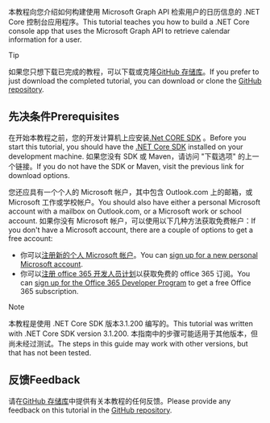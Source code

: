 <!-- markdownlint-disable MD002 MD041 -->

<span data-ttu-id="23434-101">本教程向您介绍如何构建使用 Microsoft Graph API 检索用户的日历信息的 .NET Core 控制台应用程序。</span><span class="sxs-lookup"><span data-stu-id="23434-101">This tutorial teaches you how to build a .NET Core console app that uses the Microsoft Graph API to retrieve calendar information for a user.</span></span>

> [!TIP]
> <span data-ttu-id="23434-102">如果您只想下载已完成的教程，可以下载或克隆[GitHub 存储库](https://github.com/microsoftgraph/msgraph-training-dotnet-core)。</span><span class="sxs-lookup"><span data-stu-id="23434-102">If you prefer to just download the completed tutorial, you can download or clone the [GitHub repository](https://github.com/microsoftgraph/msgraph-training-dotnet-core).</span></span>

## <a name="prerequisites"></a><span data-ttu-id="23434-103">先决条件</span><span class="sxs-lookup"><span data-stu-id="23434-103">Prerequisites</span></span>

<span data-ttu-id="23434-104">在开始本教程之前，您的开发计算机上应安装[.Net CORE SDK](https://dotnet.microsoft.com/download) 。</span><span class="sxs-lookup"><span data-stu-id="23434-104">Before you start this tutorial, you should have the [.NET Core SDK](https://dotnet.microsoft.com/download) installed on your development machine.</span></span> <span data-ttu-id="23434-105">如果您没有 SDK 或 Maven，请访问 "下载选项" 的上一个链接。</span><span class="sxs-lookup"><span data-stu-id="23434-105">If you do not have the SDK or Maven, visit the previous link for download options.</span></span>

<span data-ttu-id="23434-106">您还应具有一个个人的 Microsoft 帐户，其中包含 Outlook.com 上的邮箱，或 Microsoft 工作或学校帐户。</span><span class="sxs-lookup"><span data-stu-id="23434-106">You should also have either a personal Microsoft account with a mailbox on Outlook.com, or a Microsoft work or school account.</span></span> <span data-ttu-id="23434-107">如果你没有 Microsoft 帐户，可以使用以下几种方法获取免费帐户：</span><span class="sxs-lookup"><span data-stu-id="23434-107">If you don't have a Microsoft account, there are a couple of options to get a free account:</span></span>

- <span data-ttu-id="23434-108">你可以[注册新的个人 Microsoft 帐户](https://signup.live.com/signup?wa=wsignin1.0&rpsnv=12&ct=1454618383&rver=6.4.6456.0&wp=MBI_SSL_SHARED&wreply=https://mail.live.com/default.aspx&id=64855&cbcxt=mai&bk=1454618383&uiflavor=web&uaid=b213a65b4fdc484382b6622b3ecaa547&mkt=E-US&lc=1033&lic=1)。</span><span class="sxs-lookup"><span data-stu-id="23434-108">You can [sign up for a new personal Microsoft account](https://signup.live.com/signup?wa=wsignin1.0&rpsnv=12&ct=1454618383&rver=6.4.6456.0&wp=MBI_SSL_SHARED&wreply=https://mail.live.com/default.aspx&id=64855&cbcxt=mai&bk=1454618383&uiflavor=web&uaid=b213a65b4fdc484382b6622b3ecaa547&mkt=E-US&lc=1033&lic=1).</span></span>
- <span data-ttu-id="23434-109">你可以[注册 office 365 开发人员计划](https://developer.microsoft.com/office/dev-program)以获取免费的 office 365 订阅。</span><span class="sxs-lookup"><span data-stu-id="23434-109">You can [sign up for the Office 365 Developer Program](https://developer.microsoft.com/office/dev-program) to get a free Office 365 subscription.</span></span>

> [!NOTE]
> <span data-ttu-id="23434-110">本教程是使用 .NET Core SDK 版本3.1.200 编写的。</span><span class="sxs-lookup"><span data-stu-id="23434-110">This tutorial was written with .NET Core SDK version 3.1.200.</span></span> <span data-ttu-id="23434-111">本指南中的步骤可能适用于其他版本，但尚未经过测试。</span><span class="sxs-lookup"><span data-stu-id="23434-111">The steps in this guide may work with other versions, but that has not been tested.</span></span>

## <a name="feedback"></a><span data-ttu-id="23434-112">反馈</span><span class="sxs-lookup"><span data-stu-id="23434-112">Feedback</span></span>

<span data-ttu-id="23434-113">请在[GitHub 存储库](https://github.com/microsoftgraph/msgraph-training-dotnet-core)中提供有关本教程的任何反馈。</span><span class="sxs-lookup"><span data-stu-id="23434-113">Please provide any feedback on this tutorial in the [GitHub repository](https://github.com/microsoftgraph/msgraph-training-dotnet-core).</span></span>
